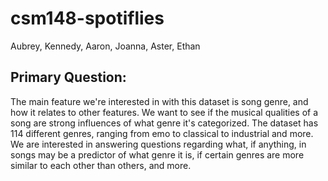 # csm148-spotiflies
Aubrey, Kennedy, Aaron, Joanna, Aster, Ethan

## Primary Question:
The main feature we're interested in with this dataset is song genre, and how it relates to other features. We want to see if the musical qualities of a song are strong influences of what genre it's categorized. The dataset has 114 different genres, ranging from emo to classical to industrial and more. We are interested in answering questions regarding what, if anything, in songs may be a predictor of what genre it is, if certain genres are more similar to each other than others, and more.